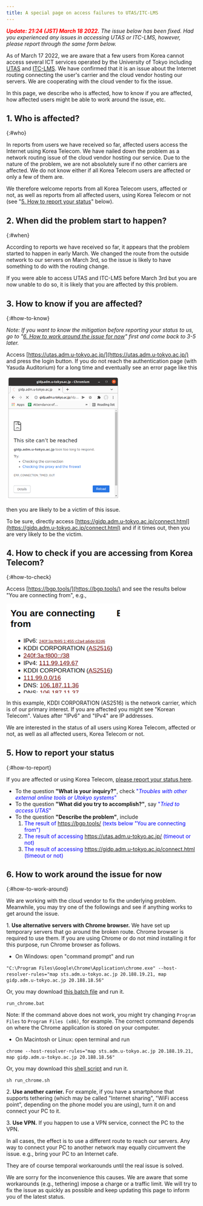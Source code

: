 ```yaml
---
title: A special page on access failures to UTAS/ITC-LMS
---
```


_<font color="red">**Update: 21:24 (JST) March 18 2022.**</font>  The issue below has been fixed.  Had you experienced any issues in accessing UTAS or ITC-LMS, however, please report through the same form below._


As of March 17 2022, we are aware that a few users from Korea cannot access several ICT services operated by the University of Tokyo including [UTAS](https://utelecon.adm.u-tokyo.ac.jp/en/utas) and [ITC-LMS](https://utelecon.adm.u-tokyo.ac.jp/en/itc_lms). We have confirmed that it is an issue about the Internet routing connecting the user's carrier and the cloud vendor hosting our servers. We are cooperating with the cloud vender to fix the issue.

In this page, we describe who is affected, how to know if you are affected, how affected users might be able to work around the issue, etc.

## 1. Who is affected?
{:#who}

In reports from users we have received so far, affected users access the Internet using Korea Telecom. We have nailed down the problem as a network routing issue of the cloud vendor hosting our service. Due to the nature of the problem, we are not absolutely sure if no other carriers are affected. We do not know either if all Korea Telecom users are affected or only a few of them are.

We therefore welcome reports from all Korea Telecom users, affected or not, as well as reports from all affected users, using Korea Telecom or not (see "[5. How to report your status](#how-to-report)" below).

## 2. When did the problem start to happen?
{:#when}

According to reports we have received so far, it appears that the problem started to happen in early March. We changed the route from the outside network to our servers on March 3rd, so the issue is likely to have something to do with the routing change.

If you were able to access UTAS and ITC-LMS before March 3rd but you are now unable to do so, it is likely that you are affected by this problem.

## 3. How to know if you are affected?
{:#how-to-know}

_Note: If you want to know the mitigation before reporting your status to us, go to "[6. How to work around the issue for now](#how-to-work-around)" first and come back to 3-5 later._

Access [https://utas.adm.u-tokyo.ac.jp/](https://utas.adm.u-tokyo.ac.jp/) and press the login button.
If you do not reach the authentication page (with Yasuda Auditorium) for a long time and eventually see an error page like this

<img src="img/timeout.png" width=300 />

then you are likely to be a victim of this issue.

To be sure, directly access [https://gidp.adm.u-tokyo.ac.jp/connect.html](https://gidp.adm.u-tokyo.ac.jp/connect.html) and if it times out, then you are very likely to be the victim.

## 4. How to check if you are accessing from Korea Telecom?
{:#how-to-check}

Access [https://bgp.tools/](https://bgp.tools/) and see the results below "You are connecting from", e.g.,

<img src="img/bgp.png" width=300 />

In this example, KDDI CORPORATION (AS2516) is the network carrier, which is of our primary interest. If you are affected you might see "Korean Telecom". Values after "IPv6" and "IPv4" are IP addresses. 

We are interested in the status of all users using Korea Telecom, affected or not, as well as all affected users, Korea Telecom or not.

## 5. How to report your status
{:#how-to-report}

If you are affected or using Korea Telecom, [please report your status here](https://docs.google.com/forms/d/e/1FAIpQLSeYMeqsVKfvc_THs_frehBaPoslYQfIKtE-fyIsfTDuazhkjQ/viewform).

* To the question **"What is your inquiry?"**, check <font color="blue">"*Troubles with other external online tools or Utokyo systems*"</font>
* To the question **"What did you try to accomplish?"**, say <font color="blue">"*Tried to access UTAS*"</font>
* To the question **"Describe the problem"**, include
  1. <font color="blue">The result of <a href="https://bgp.tools/">https://bgp.tools/</a> (texts below "You are connecting from")</font>
  1. <font color="blue">The result of accessing <a href="https://utas.adm.u-tokyo.ac.jp/">https://utas.adm.u-tokyo.ac.jp/</a> (timeout or not)</font>
  1. <font color="blue">The result of accessing <a href="https://gidp.adm.u-tokyo.ac.jp/connect.html">https://gidp.adm.u-tokyo.ac.jp/connect.html</a> (timeout or not)</font>

## 6. How to work around the issue for now
{:#how-to-work-around}

We are working with the cloud vendor to fix the underlying problem. Meanwhile, you may try one of the followings and see if anything works to get around the issue.

1\. **Use alternative servers with Chrome browser.** We have set up temporary servers that go around the broken route. Chrome browser is required to use them. If you are using Chrome or do not mind installing it for this purpose, run Chrome browser as follows.
 * On Windows: open "command prompt" and run
```
"C:\Program Files\Google\Chrome\Application\chrome.exe" --host-resolver-rules="map sts.adm.u-tokyo.ac.jp 20.188.19.21, map gidp.adm.u-tokyo.ac.jp 20.188.18.56"
```
Or, you may download [this batch file](run_chrome.bat) and run it.
```
run_chrome.bat
```
Note: If the command above does not work, you might try changing `Program Files` to `Program Files (x86)`, for example. The correct command depends on where the Chrome application is stored on your computer.
 * On Macintosh or Linux: open terminal and run
```
chrome --host-resolver-rules="map sts.adm.u-tokyo.ac.jp 20.188.19.21, map gidp.adm.u-tokyo.ac.jp 20.188.18.56"
```
Or, you may download this [shell script](run_chrome.sh) and run it.
```
sh run_chrome.sh
```

2\. **Use another carrier.** For example, if you have a smartphone that supports tethering (which may be called "Internet sharing", "WiFi access point", depending on the phone model you are using), turn it on and connect your PC to it.

3\. **Use VPN.** If you happen to use a VPN service, connect the PC to the VPN.

In all cases, the effect is to use a different route to reach our servers. Any way to connect your PC to another network may equally circumvent the issue. e.g., bring your PC to an Internet cafe.

They are of course temporal workarounds until the real issue is solved.

We are sorry for the inconvenience this causes. We are aware that some workarounds (e.g., tethering) impose a charge or a traffic limit. We will try to fix the issue as quickly as possible and keep updating this page to inform you of the latest status.
